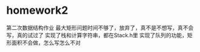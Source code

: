 # homework2
第二次数据结构作业
最大矩形问题时间不够了，放弃了，真不是不想写，真不会写，真的试过了
实现了栈和计算字符串，都在Stack.h里
实现了队列的功能，矩形面积不会做，怎么写怎么不对
